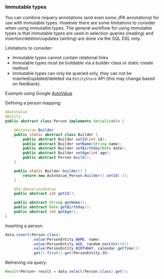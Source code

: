 ### Immutable types

You can combine requery annotations (and even some JPA annotations) for use with immutable types. However there are some limitations to consider when using immutable types. The general workflow for using immutable types is that immutable types are used in selection queries (reading) and insertion/deletion/updates (writing) are done via the SQL DSL only.

Limitations to consider:

* Immutable types cannot contain relational links
* Immutable types must be buildable via a builder class or static create method
* Immutable types can only be queried only, they can not be inserted/updated/deleted via `EntityStore` API (this may change based on feedback).

Example using Google [AutoValue](https://github.com/google/auto)

Defining a person mapping:

```java
@AutoValue
@Entity
public abstract class Person implements Serializable {

    @AutoValue.Builder
    public static abstract class Builder {
        public abstract Builder setId(int id);
        public abstract Builder setName(String name);
        public abstract Builder setBirthday(Date date);
        public abstract Builder setAge(int age);
        public abstract Person build();
    }

    public static Builder builder() {
        return new AutoValue_Person.Builder().setId(-1);
    }

    @Id @GeneratedValue
    public abstract int getId();

    public abstract String getName();
    public abstract Date getBirthday();
    public abstract int getAge();
}
```

Inserting a person:

```java
data.insert(Person.class)
            .value(PersonEntity.NAME, name)
            .value(PersonEntity.AGE, random.nextInt(50))
            .value(PersonEntity.BIRTHDAY, calendar.getTime())
            .get().first().get(PersonEntity.ID)
```

Retrieving via query:

```java
Result<Person> result = data.select(Person.class).get();
```